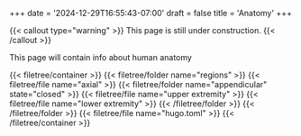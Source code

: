 +++
date = '2024-12-29T16:55:43-07:00'
draft = false
title = 'Anatomy'
+++

{{< callout type="warning" >}}
  This page is still under construction.
{{< /callout >}}

This page will contain info about human anatomy

{{< filetree/container >}}
  {{< filetree/folder name="regions" >}}
    {{< filetree/file name="axial" >}}
    {{< filetree/folder name="appendicular" state="closed" >}}
      {{< filetree/file name="upper extremity" >}}
      {{< filetree/file name="lower extremity" >}}
    {{< /filetree/folder >}}
  {{< /filetree/folder >}}
  {{< filetree/file name="hugo.toml" >}}
{{< /filetree/container >}}




